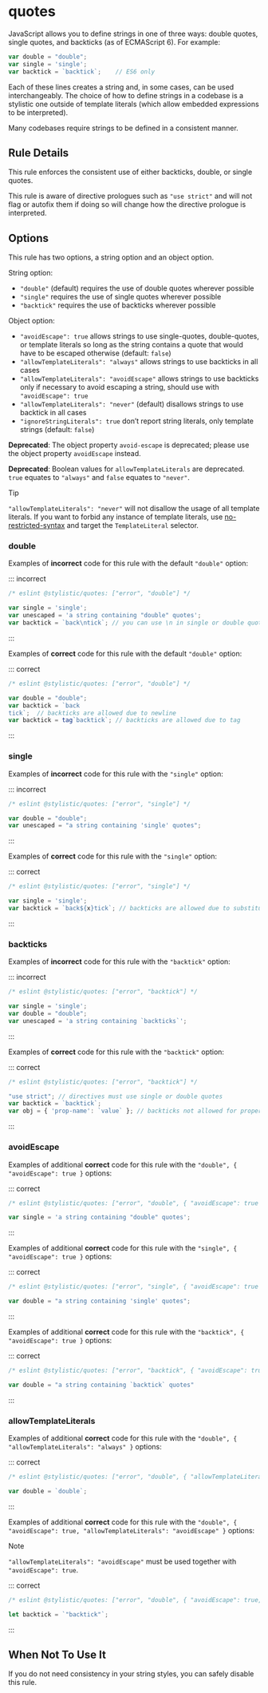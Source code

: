 ---
---

# quotes

JavaScript allows you to define strings in one of three ways: double quotes, single quotes, and backticks (as of ECMAScript 6). For example:

```js
var double = "double";
var single = 'single';
var backtick = `backtick`;    // ES6 only
```

Each of these lines creates a string and, in some cases, can be used interchangeably. The choice of how to define strings in a codebase is a stylistic one outside of template literals (which allow embedded expressions to be interpreted).

Many codebases require strings to be defined in a consistent manner.

## Rule Details

This rule enforces the consistent use of either backticks, double, or single quotes.

This rule is aware of directive prologues such as `"use strict"` and will not flag or autofix them if doing so will change how the directive prologue is interpreted.

## Options

This rule has two options, a string option and an object option.

String option:

- `"double"` (default) requires the use of double quotes wherever possible
- `"single"` requires the use of single quotes wherever possible
- `"backtick"` requires the use of backticks wherever possible

Object option:

- `"avoidEscape": true` allows strings to use single-quotes, double-quotes, or template literals so long as the string contains a quote that would have to be escaped otherwise (default: `false`)
- `"allowTemplateLiterals": "always"` allows strings to use backticks in all cases
- `"allowTemplateLiterals": "avoidEscape"` allows strings to use backticks only if necessary to avoid escaping a string, should use with `"avoidEscape": true`
- `"allowTemplateLiterals": "never"` (default) disallows strings to use backtick in all cases
- `"ignoreStringLiterals": true` don’t report string literals, only template strings (default: `false`)

**Deprecated**: The object property `avoid-escape` is deprecated; please use the object property `avoidEscape` instead.

**Deprecated**: Boolean values for `allowTemplateLiterals` are deprecated. `true` equates to `"always"` and `false` equates to `"never"`.

> [!TIP]
> `"allowTemplateLiterals": "never"` will not disallow the usage of all template literals. If you want to forbid any instance of template literals, use [no-restricted-syntax](https://eslint.org/docs/latest/rules/no-restricted-syntax) and target the `TemplateLiteral` selector.

### double

Examples of **incorrect** code for this rule with the default `"double"` option:

::: incorrect

```js
/* eslint @stylistic/quotes: ["error", "double"] */

var single = 'single';
var unescaped = 'a string containing "double" quotes';
var backtick = `back\ntick`; // you can use \n in single or double quoted strings
```

:::

Examples of **correct** code for this rule with the default `"double"` option:

::: correct

```js
/* eslint @stylistic/quotes: ["error", "double"] */

var double = "double";
var backtick = `back
tick`;  // backticks are allowed due to newline
var backtick = tag`backtick`; // backticks are allowed due to tag
```

:::

### single

Examples of **incorrect** code for this rule with the `"single"` option:

::: incorrect

```js
/* eslint @stylistic/quotes: ["error", "single"] */

var double = "double";
var unescaped = "a string containing 'single' quotes";
```

:::

Examples of **correct** code for this rule with the `"single"` option:

::: correct

```js
/* eslint @stylistic/quotes: ["error", "single"] */

var single = 'single';
var backtick = `back${x}tick`; // backticks are allowed due to substitution
```

:::

### backticks

Examples of **incorrect** code for this rule with the `"backtick"` option:

::: incorrect

```js
/* eslint @stylistic/quotes: ["error", "backtick"] */

var single = 'single';
var double = "double";
var unescaped = 'a string containing `backticks`';
```

:::

Examples of **correct** code for this rule with the `"backtick"` option:

::: correct

```js
/* eslint @stylistic/quotes: ["error", "backtick"] */

"use strict"; // directives must use single or double quotes
var backtick = `backtick`;
var obj = { 'prop-name': `value` }; // backticks not allowed for property names
```

:::

### avoidEscape

Examples of additional **correct** code for this rule with the `"double", { "avoidEscape": true }` options:

::: correct

```js
/* eslint @stylistic/quotes: ["error", "double", { "avoidEscape": true }] */

var single = 'a string containing "double" quotes';
```

:::

Examples of additional **correct** code for this rule with the `"single", { "avoidEscape": true }` options:

::: correct

```js
/* eslint @stylistic/quotes: ["error", "single", { "avoidEscape": true }] */

var double = "a string containing 'single' quotes";
```

:::

Examples of additional **correct** code for this rule with the `"backtick", { "avoidEscape": true }` options:

::: correct

```js
/* eslint @stylistic/quotes: ["error", "backtick", { "avoidEscape": true }] */

var double = "a string containing `backtick` quotes"
```

:::

### allowTemplateLiterals

Examples of additional **correct** code for this rule with the `"double", { "allowTemplateLiterals": "always" }` options:

::: correct

```js
/* eslint @stylistic/quotes: ["error", "double", { "allowTemplateLiterals": "always" }] */

var double = `double`;
```

:::

Examples of additional **correct** code for this rule with the `"double", { "avoidEscape": true, "allowTemplateLiterals": "avoidEscape" }` options:

> [!NOTE]
> `"allowTemplateLiterals": "avoidEscape"` must be used together with `"avoidEscape": true`.

::: correct

```js
/* eslint @stylistic/quotes: ["error", "double", { "avoidEscape": true, "allowTemplateLiterals": "avoidEscape" }] */

let backtick = `"backtick"`;
```

:::

## When Not To Use It

If you do not need consistency in your string styles, you can safely disable this rule.

